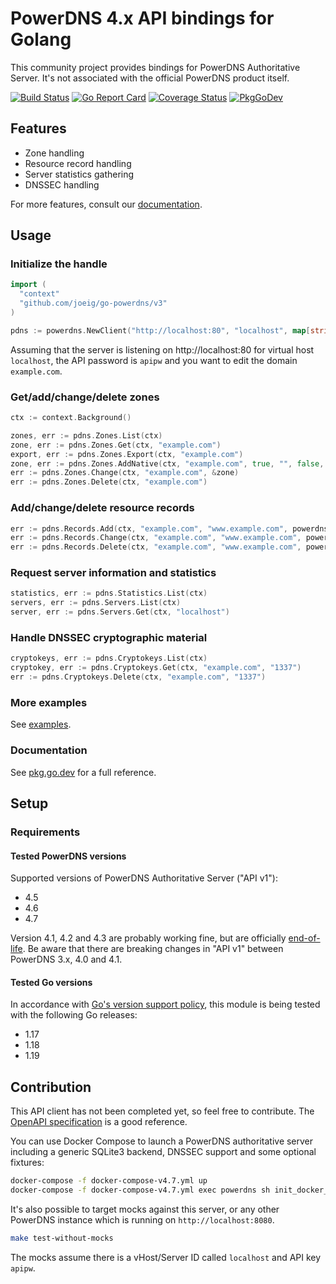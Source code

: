 # PowerDNS 4.x API bindings for Golang

This community project provides bindings for PowerDNS Authoritative Server.
It's not associated with the official PowerDNS product itself.

[![Build Status](https://github.com/joeig/go-powerdns/workflows/Tests/badge.svg)](https://github.com/joeig/go-powerdns/actions)
[![Go Report Card](https://goreportcard.com/badge/github.com/joeig/go-powerdns)](https://goreportcard.com/report/github.com/joeig/go-powerdns)
[![Coverage Status](https://coveralls.io/repos/github/joeig/go-powerdns/badge.svg?branch=master)](https://coveralls.io/github/joeig/go-powerdns?branch=master)
[![PkgGoDev](https://pkg.go.dev/badge/github.com/joeig/go-powerdns/v3)](https://pkg.go.dev/github.com/joeig/go-powerdns/v3)

## Features

* Zone handling
* Resource record handling
* Server statistics gathering
* DNSSEC handling

For more features, consult our [documentation](https://pkg.go.dev/github.com/joeig/go-powerdns/v3).

## Usage

### Initialize the handle

```go
import (
  "context"
  "github.com/joeig/go-powerdns/v3"
)

pdns := powerdns.NewClient("http://localhost:80", "localhost", map[string]string{"X-API-Key": "apipw"}, nil)
```

Assuming that the server is listening on http://localhost:80 for virtual host `localhost`, the API password is `apipw` and you want to edit the domain `example.com`.

### Get/add/change/delete zones

```go
ctx := context.Background()

zones, err := pdns.Zones.List(ctx)
zone, err := pdns.Zones.Get(ctx, "example.com")
export, err := pdns.Zones.Export(ctx, "example.com")
zone, err := pdns.Zones.AddNative(ctx, "example.com", true, "", false, "foo", "foo", true, []string{"ns.foo.tld."})
err := pdns.Zones.Change(ctx, "example.com", &zone)
err := pdns.Zones.Delete(ctx, "example.com")
```

### Add/change/delete resource records

```go
err := pdns.Records.Add(ctx, "example.com", "www.example.com", powerdns.RRTypeAAAA, 60, []string{"::1"})
err := pdns.Records.Change(ctx, "example.com", "www.example.com", powerdns.RRTypeAAAA, 3600, []string{"::1"})
err := pdns.Records.Delete(ctx, "example.com", "www.example.com", powerdns.RRTypeA)
```

### Request server information and statistics

```go
statistics, err := pdns.Statistics.List(ctx)
servers, err := pdns.Servers.List(ctx)
server, err := pdns.Servers.Get(ctx, "localhost")
```

### Handle DNSSEC cryptographic material

```go
cryptokeys, err := pdns.Cryptokeys.List(ctx)
cryptokey, err := pdns.Cryptokeys.Get(ctx, "example.com", "1337")
err := pdns.Cryptokeys.Delete(ctx, "example.com", "1337")
```

### More examples

See [examples](https://github.com/joeig/go-powerdns/tree/master/examples).

### Documentation

See [pkg.go.dev](https://pkg.go.dev/github.com/joeig/go-powerdns/v3) for a full reference.

## Setup

### Requirements

#### Tested PowerDNS versions

Supported versions of PowerDNS Authoritative Server ("API v1"):

* 4.5
* 4.6
* 4.7

Version 4.1, 4.2 and 4.3 are probably working fine, but are officially [end-of-life](https://repo.powerdns.com/).
Be aware that there are breaking changes in "API v1" between PowerDNS 3.x, 4.0 and 4.1.

#### Tested Go versions

In accordance with [Go's version support policy](https://golang.org/doc/devel/release.html#policy), this module is being tested with the following Go releases:

* 1.17
* 1.18
* 1.19

## Contribution

This API client has not been completed yet, so feel free to contribute.
The [OpenAPI specification](https://github.com/PowerDNS/pdns/blob/master/docs/http-api/swagger/authoritative-api-swagger.yaml) is a good reference.

You can use Docker Compose to launch a PowerDNS authoritative server including a generic SQLite3 backend, DNSSEC support and some optional fixtures:

```bash
docker-compose -f docker-compose-v4.7.yml up
docker-compose -f docker-compose-v4.7.yml exec powerdns sh init_docker_fixtures.sh
```

It's also possible to target mocks against this server, or any other PowerDNS instance which is running on `http://localhost:8080`.

```bash
make test-without-mocks
```

The mocks assume there is a vHost/Server ID called `localhost` and API key `apipw`.
